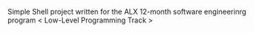 Simple Shell project written for the ALX 12-month software engineerinrg program < Low-Level Programming Track >
